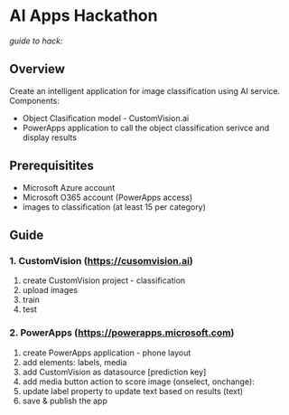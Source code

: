 # AI Apps Hackathon
_guide to hack:_

## Overview
Create an intelligent application for image classification using AI service. Components:
- Object Clasification model - CustomVision.ai
- PowerApps application to call the object classification serivce and display results

## Prerequisitites 
- Microsoft Azure account
- Microsoft O365 account (PowerApps access)
- images to classification (at least 15 per category)

## Guide
### 1. CustomVision (https://cusomvision.ai)
1. create CustomVision project - classification
2. upload images
3. train
4. test

### 2. PowerApps (https://powerapps.microsoft.com)
1. create PowerApps application - phone layout
2. add elements: labels, media
3. add CustomVision as datasource [prediction key]
4. add media button action to score image (onselect, onchange):
5. update label property to update text based on results (text)
6. save & publish the app



